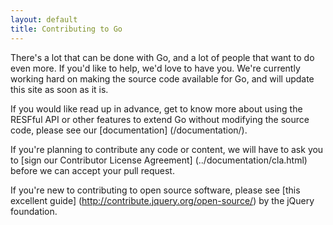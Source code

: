 ```yaml
---
layout: default
title: Contributing to Go
---
```


There's a lot that can be done with Go, and a lot of people that want to do even more. If you'd like to help, we'd love to have 
you. We're currently working hard on making the source code available for Go, and will update this site as soon as it is.

If you would like read up in advance, get to know more about using the RESFful API or other features to extend Go without modifying the source code, please see our [documentation] (/documentation/).

If you're planning to contribute any code or content, we will have to ask you to [sign our Contributor License Agreement] (../documentation/cla.html) before we can accept your pull request.

If you're new to contributing to open source software, please see [this excellent guide] (http://contribute.jquery.org/open-source/) by the jQuery foundation.

